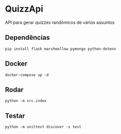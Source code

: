 # QuizzApi
API para gerar quizzes randômicos de vários assuntos

## Dependências
`pip install flask marshmallow pymongo python-dotenv`

## Docker
`docker-compose up -d`

## Rodar
`python -m src.index`

## Testar
`python -m unittest discover -s test`